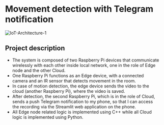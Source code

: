 # Movement detection with Telegram notification

![IoT-Architecture-1](https://github.com/user-attachments/assets/b4c4dd44-2e17-4022-8040-77fc61f9e79b)

## Project description
- The system is composed of two Raspberry Pi devices that communicate wirelessly with each other inside local network, one in the role of Edge node and the other Cloud.
- One Raspberry Pi functions as an Edge device, with a connected camera and an IR sensor that detects movement in the room.
- In case of motion detection, the edge device sends the video to the cloud (another Raspberry Pi), where the video is saved.
- After detection, the second Raspberry Pi, which is in the role of Cloud, sends a push Telegram notification to my phone, so that I can access the recording via the Streamlit web application on the phone.
- All Edge node related logic is implemented using C++ while all Cloud logic is implemented using Python.
